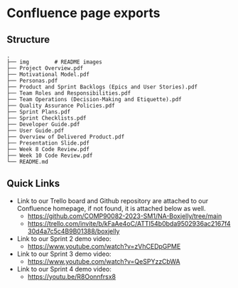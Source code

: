 # Confluence page exports

## Structure
```
.
├── img        # README images
├── Project Overview.pdf
├── Motivational Model.pdf
├── Personas.pdf
├── Product and Sprint Backlogs (Epics and User Stories).pdf
├── Team Roles and Responsibilities.pdf
├── Team Operations (Decision-Making and Etiquette).pdf
├── Quality Assurance Policies.pdf
├── Sprint Plans.pdf
├── Sprint Checklists.pdf
├── Developer Guide.pdf
├── User Guide.pdf
├── Overview of Delivered Product.pdf
├── Presentation Slide.pdf
├── Week 8 Code Review.pdf
├── Week 10 Code Review.pdf
└── README.md

```
## Quick Links
- Link to our Trello board and Github repository are attached to our Confluence homepage, if not found, it is attached below as well.
  - https://github.com/COMP90082-2023-SM1/NA-Boxjelly/tree/main
  - https://trello.com/invite/b/kFaAe4oC/ATTI54b0bda9502936ac2167f430d4a7c5c4B9B01388/boxjelly
- Link to our Sprint 2 demo video:
  - https://www.youtube.com/watch?v=zVhCEDpGPME
- Link to our Sprint 3 demo video:
  - https://www.youtube.com/watch?v=QeSPYzzCbWA
- Link to our Sprint 4 demo video:
  - https://youtu.be/R8Oonnfrsx8